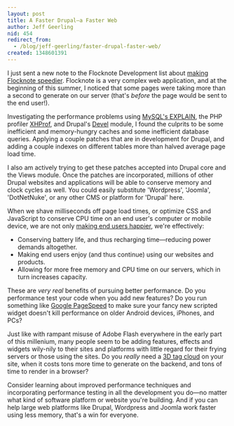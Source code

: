 ```yaml
---
layout: post
title: A Faster Drupal—a Faster Web
author: Jeff Geerling
nid: 454
redirect_from:
  - /blog/jeff-geerling/faster-drupal-faster-web/
created: 1348601391
---
```

I just sent a new note to the Flocknote Development list about <a href="http://www.flocknote.com/note/59251">making Flocknote speedier</a>. Flocknote is a very complex web application, and at the beginning of this summer, I noticed that some pages were taking more than a second to generate on our server (that's <em>before</em> the page would be sent to the end user!).

Investigating the performance problems using <a href="http://dev.mysql.com/doc/refman/5.0/en/using-explain.html">MySQL's EXPLAIN</a>, the PHP profiler <a href="https://github.com/facebook/xhprof">XHProf</a>, and Drupal's <a href="http://drupal.org/project/devel">Devel</a> module, I found the culprits to be some inefficient and memory-hungry caches and some inefficient database queries. Applying a couple patches that are in development for Drupal, and adding a couple indexes on different tables more than halved average page load time.

I also am actively trying to get these patches accepted into Drupal core and the Views module. Once the patches are incorporated, millions of other Drupal websites and applications will be able to conserve memory and clock cycles as well. You could easily substitute 'Wordpress', 'Joomla', 'DotNetNuke', or any other CMS or platform for 'Drupal' here.

When we shave milliseconds off page load times, or optimize CSS and JavaScript to conserve CPU time on an end user's computer or mobile device, we are not only <a href="http://googlewebmastercentral.blogspot.com/2010/04/using-site-speed-in-web-search-ranking.html">making end users happier</a>, we're effectively:

<ul>
<li>Conserving battery life, and thus recharging time—reducing power demands altogether.</li>
<li>Making end users enjoy (and thus continue) using our websites and products.</li>
<li>Allowing for more free memory and CPU time on our servers, which in turn increases capacity.</li>
</ul>

These are <em>very real</em> benefits of pursuing better performance. Do you performance test your code when you add new features? Do you run something like <a href="https://developers.google.com/speed/pagespeed/">Google PageSpeed</a> to make sure your fancy new scripted widget doesn't kill performance on older Android devices, iPhones, and PCs?

Just like with rampant misuse of Adobe Flash everywhere in the early part of this millenium, many people seem to be adding features, effects and widgets wily-nily to their sites and platforms with little regard for their frying servers or those using the sites. Do you <em>really</em> need a <a href="http://www.iangeorge.net/snippets/tags/">3D tag cloud</a> on your site, when it costs tons more time to generate on the backend, and tons of time to render in a browser?

Consider learning about improved performance techniques and incorporating performance testing in all the development you do—no matter what kind of software platform or website you're building. And if you can help large web platforms like Drupal, Wordpress and Joomla work faster using less memory, that's a win for everyone.
